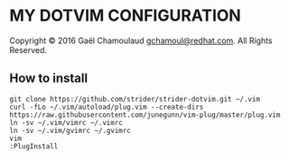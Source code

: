 # MY DOTVIM CONFIGURATION

Copyright © 2016 Gaël Chamoulaud <gchamoul@redhat.com>. All Rights Reserved.

## How to install

    git clone https://github.com/strider/strider-dotvim.git ~/.vim
    curl -fLo ~/.vim/autoload/plug.vim --create-dirs https://raw.githubusercontent.com/junegunn/vim-plug/master/plug.vim
    ln -sv ~/.vim/vimrc ~/.vimrc
    ln -sv ~/.vim/gvimrc ~/.gvimrc
    vim
    :PlugInstall

